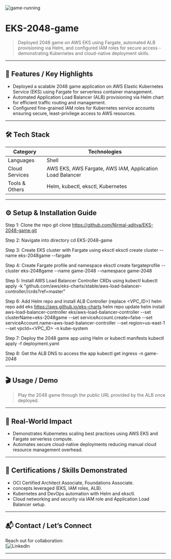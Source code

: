 ![game-running](https://github.com/user-attachments/assets/51042130-9835-4cc5-9995-28e194eebaa2)
# EKS-2048-game
> Deployed 2048 game on AWS EKS using Fargate, automated ALB provisioning via Helm, and configured IAM roles for secure access - demonstrating Kubernetes and cloud-native deployment skills.

---

## 🚀 Features / Key Highlights
- Deployed a scalable 2048 game application on AWS Elastic Kubernetes Service (EKS) using Fargate for serverless container management.
- Automated Application Load Balancer (ALB) provisioning via Helm chart for efficient traffic routing and management.
- Configured fine-grained IAM roles for Kubernetes service accounts ensuring secure, least-privilege access to AWS resources.

---

## 🛠️ Tech Stack
| Category        | Technologies                                              |
|-----------------|-----------------------------------------------------------|
| Languages       | Shell                                                     |
| Cloud Services  | AWS EKS, AWS Fargate, AWS IAM, Application Load Balancer  |
| Tools & Others  | Helm, kubectl, eksctl, Kubernetes                         |

---

## ⚙️ Setup & Installation Guide

Step 1: Clone the repo
git clone https://github.com/Nirmal-aditya/EKS-2048-game.git

Step 2: Navigate into directory
cd EKS-2048-game

Step 3: Create EKS cluster with Fargate using eksctl
eksctl create cluster --name eks-2048game --fargate

Step 4: Create Fargate profile and namespace
eksctl create fargateprofile --cluster eks-2048game --name game-2048 --namespace game-2048

Step 5: Install AWS Load Balancer Controller CRDs using kubectl
kubectl apply -k "github.com/aws/eks-charts/stable/aws-load-balancer-controller//crds?ref=master"

Step 6: Add Helm repo and install ALB Controller (replace <VPC_ID>)
helm repo add eks https://aws.github.io/eks-charts
helm repo update
helm install aws-load-balancer-controller eks/aws-load-balancer-controller
--set clusterName=eks-2048game
--set serviceAccount.create=false
--set serviceAccount.name=aws-load-balancer-controller
--set region=us-east-1
--set vpcId=<VPC_ID>
-n kube-system

Step 7: Deploy the 2048 game app using Helm or kubectl manifests
kubectl apply -f deployment.yaml

Step 8: Get the ALB DNS to access the app
kubectl get ingress -n game-2048

---

## 🎬 Usage / Demo
> Play the 2048 game through the public URL provided by the ALB once deployed.

---

## 🌟 Real-World Impact
- Demonstrates Kubernetes scaling best practices using AWS EKS and Fargate serverless compute.
- Automates secure cloud-native deployments reducing manual cloud resource management overhead.

---

## 🎯 Certifications / Skills Demonstrated
- OCI Certified Architect Associate, Foundations Associate.
- concepts leveraged (EKS, IAM roles, ALB).
- Kubernetes and DevOps automation with Helm and eksctl.
- Cloud networking and security via IAM role and Application Load Balancer setup.

---

## 📬 Contact / Let’s Connect
Reach out for collaboration:  
[![LinkedIn](www.linkedin.com/in/nirmaladitya)

---
